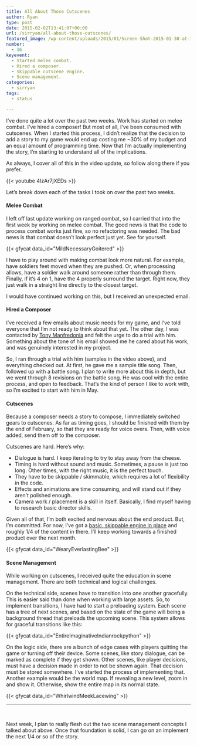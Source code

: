 ```yaml
---
title: All About Those Cutscenes
author: Ryan
type: post
date: 2015-02-02T13:41:07+00:00
url: /sirryan/all-about-those-cutscenes/
featured_image: /wp-content/uploads/2015/01/Screen-Shot-2015-01-30-at-1.26.23-PM.png
number:
  - 16
keyevent:
  - Started melee combat.
  - Hired a composer.
  - Skippable cutscene engine.
  - Scene management.
categories:
  - sirryan
tags:
  - status

---
```

I&#8217;ve done quite a lot over the past two weeks. Work has started on melee combat. I&#8217;ve hired a composer! But most of all, I&#8217;ve been consumed with cutscenes. When I started this process, I didn&#8217;t realize that the decision to add a story to my game would end up costing me ~30% of my budget and an equal amount of programming time. Now that I&#8217;m actually implementing the story, I&#8217;m starting to understand all of the implications.
<!--more-->

As always, I cover all of this in the video update, so follow along there if you prefer.

{{< youtube 4IzAr7jXEDs >}}

Let&#8217;s break down each of the tasks I took on over the past two weeks.

#### Melee Combat

I left off last update working on ranged combat, so I carried that into the first week by working on melee combat. The good news is that the code to process combat works just fine, so no refactoring was needed. The bad news is that combat doesn&#8217;t look perfect just yet. See for yourself.

<div class="inlineimg">
  {{< gfycat data_id="MildNecessaryGoitered" >}}
</div>

I have to play around with making combat look more natural. For example, have soldiers feet moved when they are pushed. Or, when processing allows, have a soldier walk around someone rather than through them. Finally, if it&#8217;s 4 on 1, have the 4 properly surround the target. Right now, they just walk in a straight line directly to the closest target.

I would have continued working on this, but I received an unexpected email.

#### Hired a Composer

I&#8217;ve received a few emails about music needs for my game, and I&#8217;ve told everyone that I&#8217;m not ready to think about that yet. The other day, I was contacted by <a href="https://soundcloud.com/tony-manfredonia" target="_blank">Tony Manfredonia</a> and felt the urge to do a trial with him. Something about the tone of his email showed me he cared about his work, and was genuinely interested in my project.

So, I ran through a trial with him (samples in the video above), and everything checked out. At first, he gave me a sample title song. Then, followed up with a battle song. I plan to write more about this in depth, but we went through 8 revisions on the battle song. He was cool with the entire process, and open to feedback. That&#8217;s the kind of person I like to work with, so I&#8217;m excited to start with him in May.

#### Cutscenes

Because a composer needs a story to compose, I immediately switched gears to cutscenes. As far as timing goes, I should be finished with them by the end of February, so that they are ready for voice overs. Then, with voice added, send them off to the composer.

Cutscenes are hard. Here&#8217;s why:

  * Dialogue is hard. I keep iterating to try to stay away from the cheese.
  * Timing is hard without sound and music. Sometimes, a pause is just too long. Other times, with the right music, it is the perfect touch.
  * They have to be skippable / skimmable, which requires a lot of flexibility in the code.
  * Effects and animations are time consuming, and will stand out if they aren&#8217;t polished enough.
  * Camera work / placement is a skill in itself. Basically, I find myself having to research basic director skills.

Given all of that, I&#8217;m both excited and nervous about the end product. But, I&#8217;m committed. For now, I&#8217;ve got a <a href="http://battleofbrothers.com/sirryan/create-skippable-cutscenes-in-spritekit-with-timing-functions" target="_blank">basic, skippable engine in place</a> and roughly 1/4 of the content in there. I&#8217;ll keep working towards a finished product over the next month.

<div class="inlineimg">
  {{< gfycat data_id="WearyEverlastingBee" >}}
</div>

#### Scene Management

While working on cutscenes, I received quite the education in scene management. There are both technical and logical challenges.

On the technical side, scenes have to transition into one another gracefully. This is easier said than done when working with large assets. So, to implement transitions, I have had to start a preloading system. Each scene has a tree of next scenes, and based on the state of the game will being a background thread that preloads the upcoming scene. This system allows for graceful transitions like this:

<div class="inlineimg">
  {{< gfycat data_id="EntireImaginativeIndianrockpython" >}}
</div>

On the logic side, there are a bunch of edge cases with players quitting the game or turning off their device. Some scenes, like story dialogue, can be marked as complete if they get shown. Other scenes, like player decisions, must have a decision made in order to not be shown again. That decision must be stored somewhere. I&#8217;ve started the process of implementing that. Another example would be the world map. If revealing a new level, zoom in and show it. Otherwise, show the entire map in its normal state.

<div class="inlineimg">
  {{< gfycat data_id="WhirlwindMeekLacewing" >}}
</div>

<hr class="dots" />

&nbsp;

Next week, I plan to really flesh out the two scene management concepts I talked about above. Once that foundation is solid, I can go on an implement the next 1/4 or so of the story.